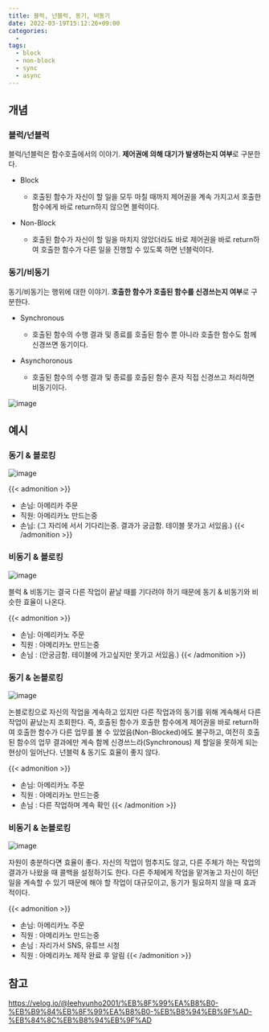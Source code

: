 ```yaml
---
title: 블럭, 넌블럭, 동기, 비동기
date: 2022-03-19T15:12:26+09:00
categories:
  - 
tags: 
  - block
  - non-block
  - sync
  - async
---
```


## 개념
### 블럭/넌블럭
블럭/넌블럭은 함수호출에서의 이야기. **제어권에 의해 대기가 발생하는지 여부**로 구분한다.

* Block
  - 호출된 함수가 자신이 할 일을 모두 마칠 때까지 제어권을 계속 가지고서 호출한 함수에게 바로 return하지 않으면 블럭이다.

* Non-Block
  - 호출된 함수가 자신이 할 일을 마치지 않았더라도 바로 제어권을 바로 return하여 호출한 함수가 다른 일을 진행할 수 있도록 하면 넌블럭이다.

### 동기/비동기
동기/비동기는 행위에 대한 이야기. **호출한 함수가 호출된 함수를 신경쓰는지 여부**로 구분한다.

* Synchronous
  - 호출된 함수의 수행 결과 및 종료를 호출된 함수 뿐 아니라 호출한 함수도 함께 신경쓰면 동기이다.

* Asynchoronous
  - 호출된 함수의 수행 결과 및 종료를 호출된 함수 혼자 직접 신경쓰고 처리하면 비동기이다.
 
![image](https://user-images.githubusercontent.com/46465928/160372593-35600910-64df-4759-8758-f9bbdc563023.png)

## 예시
### 동기 & 블로킹

![image](https://user-images.githubusercontent.com/46465928/160372746-3c27248b-bb54-4500-8606-c15b0a1904e7.png)

{{< admonition >}}
- 손님: 아메리카 주문
- 직원: 아메리카노 만드는중
- 손님: (그 자리에 서서 기다리는중. 결과가 궁금함. 테이블 못가고 서있음.)
{{< /admonition >}}

### 비동기 & 블로킹

![image](https://user-images.githubusercontent.com/46465928/160373046-d1d76b2a-85ff-4da1-9172-04054bfb78ad.png)

블럭 & 비동기는 결국 다른 작업이 끝날 때를 기다려야 하기 때문에 동기 & 비동기와 비슷한 효율이 나온다.

{{< admonition >}}
- 손님: 아메리카노 주문
- 직원 : 아메리카노 만드는중
- 손님 : (안궁금함. 테이블에 가고싶지만 못가고 서있음.)
{{< /admonition >}}

### 동기 & 논블로킹

![image](https://user-images.githubusercontent.com/46465928/160373171-5baf5cb0-37d1-47c8-b9ef-45cbfddde8ee.png)

논블로킹으로 자신의 작업을 계속하고 있지만 다른 작업과의 동기를 위해 계속해서 다른 작업이 끝났는지 조회한다. 즉, 호출된 함수가 호출한 함수에게 제어권을 바로 return하여 호출한 함수가 다른 업무를 볼 수 있었음(Non-Blocked)에도 불구하고, 여전히 호출된 함수의 업무 결과에만 계속 함께 신경쓰느라(Synchronous) 제 할일을 못하게 되는 현상이 일어난다. 넌블럭 & 동기도 효율이 좋지 않다.

{{< admonition >}}
- 손님: 아메리카노 주문
- 직원 : 아메리카노 만드는중
- 손님 : 다른 작업하며 계속 확인
{{< /admonition >}}

### 비동기 & 논블로킹

![image](https://user-images.githubusercontent.com/46465928/160373385-ff3f743e-0e56-4d50-83b1-748aa59f85a5.png)

자원이 충분하다면 효율이 좋다. 자신의 작업이 멈추지도 않고, 다른 주체가 하는 작업의 결과가 나왔을 때 콜백을 설정하기도 한다. 다른 주체에게 작업을 맡겨놓고 자신이 하던 일을 계속할 수 있기 때문에 해야 할 작업이 대규모이고, 동기가 필요하지 않을 때 효과적이다.

{{< admonition >}}
- 손님: 아메리카노 주문
- 직원 : 아메리카노 만드는중
- 손님 : 자리가서 SNS, 유튜브 시청
- 직원 : 아메리카노 제작 완료 후 알림
{{< /admonition >}}

## 참고
https://velog.io/@leehyunho2001/%EB%8F%99%EA%B8%B0-%EB%B9%84%EB%8F%99%EA%B8%B0-%EB%B8%94%EB%9F%AD-%EB%84%8C%EB%B8%94%EB%9F%AD
